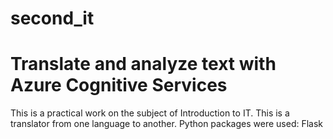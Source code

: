 # second_it
# Translate and analyze text with Azure Cognitive Services
This is a practical work on the subject of Introduction to IT. 
This is a translator from one language to another. Python packages were used: Flask
